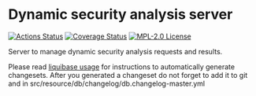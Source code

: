# Dynamic security analysis server

[![Actions Status](https://github.com/gridsuite/security-analysis-server/workflows/CI/badge.svg)](https://github.com/gridsuite/security-analysis-server/actions)
[![Coverage Status](https://sonarcloud.io/api/project_badges/measure?project=org.gridsuite%3Asecurity-analysis-server&metric=coverage)](https://sonarcloud.io/component_measures?id=org.gridsuite%3Asecurity-analysis-server&metric=coverage)
[![MPL-2.0 License](https://img.shields.io/badge/license-MPL_2.0-blue.svg)](https://www.mozilla.org/en-US/MPL/2.0/)

Server to manage dynamic security analysis requests and results.

Please read [liquibase usage](https://github.com/powsybl/powsybl-parent/#liquibase-usage) for instructions to automatically generate changesets.
After you generated a changeset do not forget to add it to git and in src/resource/db/changelog/db.changelog-master.yml


